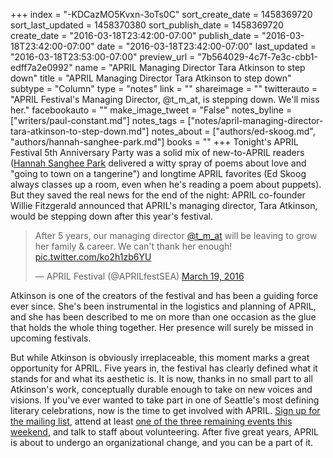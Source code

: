 +++
index = "-KDCazMO5Kvxn-3oTs0C"
sort_create_date = 1458369720
sort_last_updated = 1458370380
sort_publish_date = 1458369720
create_date = "2016-03-18T23:42:00-07:00"
publish_date = "2016-03-18T23:42:00-07:00"
date = "2016-03-18T23:42:00-07:00"
last_updated = "2016-03-18T23:53:00-07:00"
preview_url = "7b564029-4c7f-7e3c-cbb1-edff7a2e0992"
name = "APRIL Managing Director Tara Atkinson to step down"
title = "APRIL Managing Director Tara Atkinson to step down"
subtype = "Column"
type = "notes"
link = ""
shareimage = ""
twitterauto = "APRIL Festival's Managing Director, @t_m_at, is stepping down. We'll miss her."
facebookauto = ""
make_image_tweet = "False"
notes_byline = ["writers/paul-constant.md"]
notes_tags = ["notes/april-managing-director-tara-atkinson-to-step-down.md"]
notes_about = ["authors/ed-skoog.md", "authors/hannah-sanghee-park.md"]
books = ""
+++
Tonight's APRIL Festival 5th Anniversary Party was a solid mix of new-to-APRIL readers ([Hannah Sanghee Park](http://www.poetryfoundation.org/bio/hannah-sanghee-park) delivered a witty spray of poems about love and "going to town on a tangerine") and longtime APRIL favorites (Ed Skoog always classes up a room, even when he's reading a poem about puppets). But they saved the real news for the end of the night: APRIL co-founder Willie Fitzgerald announced that APRIL's managing director, Tara Atkinson, would be stepping down after this year's festival.

<blockquote class="twitter-tweet" data-lang="en"><p lang="en" dir="ltr">After 5 years, our managing director <a href="https://twitter.com/t_m_at">@t_m_at</a> will be leaving to grow her family &amp; career. We can&#39;t thank her enough! <a href="https://t.co/ko2h1zb6YU">pic.twitter.com/ko2h1zb6YU</a></p>&mdash; APRIL Festival (@APRILfestSEA) <a href="https://twitter.com/APRILfestSEA/status/711059865431486464">March 19, 2016</a></blockquote>

Atkinson is one of the creators of the festival and has been a guiding force ever since. She's been instrumental in the logistics and planning of APRIL, and she has been described to me on more than one occasion as the glue that holds the whole thing together. Her presence will surely be missed in upcoming festivals.

But while Atkinson is obviously irreplaceable, this moment marks a great opportunity for APRIL. Five years in, the festival has clearly defined what it stands for and what its aesthetic is. It is now, thanks in no small part to all Atkinson's work, conceptually durable enough to take on new voices and visions. If you've ever wanted to take part in one of Seattle's most defining literary celebrations, now is the time to get involved with APRIL. [Sign up for the mailing list](http://www.aprilfestival.com/contact/), attend at least [one of the three remaining events this weekend](http://www.aprilfestival.com/2016-festival/), and talk to staff about volunteering. After five great years, APRIL is about to undergo an organizational change, and you can be a part of it.